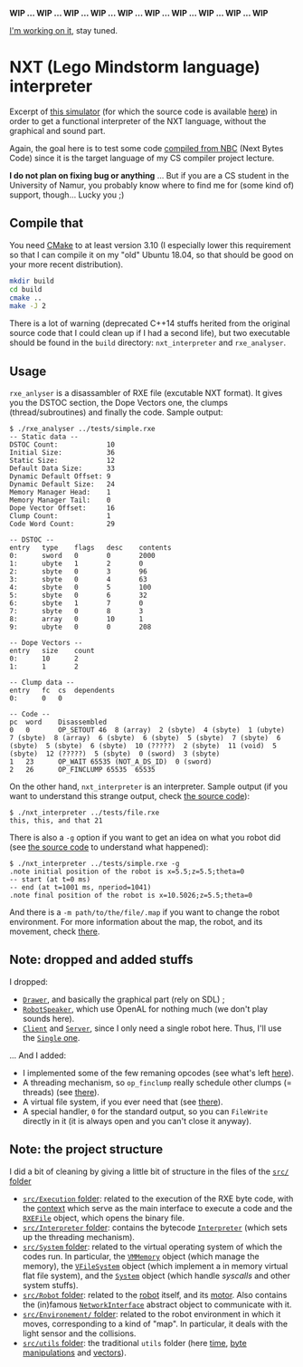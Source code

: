 **WIP ... WIP ... WIP ... WIP ... WIP ... WIP ... WIP ... WIP ... WIP ... WIP**

[I'm working on it](https://github.com/pierre-24/nxt-interpreter/issues/), stay tuned.

# NXT (Lego Mindstorm language) interpreter

Excerpt of [this simulator](http://schuelerlabor.informatik.rwth-aachen.de/roboter-simulator) (for which the source code is available [here](https://github.com/InfoSphereAC/RoboSim)) in order to get a functional interpreter of the NXT language, without the graphical and sound part.

Again, the goal here is to test some code [compiled from NBC](https://github.com/pierre-24/nbc-compiler) (Next Bytes Code) since it is the target language of my CS compiler project lecture.

**I do not plan on fixing bug or anything** ... But if you are a CS student in the University of Namur, you probably know where to find me for (some kind of) support, though... Lucky you ;)


## Compile that

You need [CMake](https://cmake.org/) to at least version 3.10 (I especially lower this requirement so that I can compile it on my "old" Ubuntu 18.04, so that should be good on your more recent distribution).

```bash
mkdir build
cd build
cmake ..
make -J 2
```

There is a lot of warning (deprecated C++14 stuffs herited from the original source code that I could clean up if I had a second life), but two executable should be found in the `build` directory: `nxt_interpreter` and `rxe_analyser`.

## Usage


`rxe_anlyser` is a disassambler of RXE file (excutable NXT format). It gives you the DSTOC section, the Dope Vectors one, the clumps (thread/subroutines) and finally the code.
Sample output:

```
$ ./rxe_analyser ../tests/simple.rxe 
-- Static data --
DSTOC Count:            10
Initial Size:           36
Static Size:            12
Default Data Size:      33
Dynamic Default Offset: 9
Dynamic Default Size:   24
Memory Manager Head:    1
Memory Manager Tail:    0
Dope Vector Offset:     16
Clump Count:            1
Code Word Count:        29

-- DSTOC --
entry	type	flags	desc	contents
0:  	sword	0		0		2000
1:  	ubyte	1		2		0
2:  	sbyte	0		3		96
3:  	sbyte	0		4		63
4:  	sbyte	0		5		100
5:  	sbyte	0		6		32
6:  	sbyte	1		7		0
7:  	sbyte	0		8		3
8:  	array	0		10		1
9:  	ubyte	0		0		208

-- Dope Vectors --
entry	size	count
0:		10		2
1:		1		2

-- Clump data --
entry	fc	cs	dependents
0:		0	0	

-- Code --
pc	word	Disassembled
0	0		OP_SETOUT 46  8 (array)  2 (sbyte)  4 (sbyte)  1 (ubyte)  7 (sbyte)  8 (array)  6 (sbyte)  6 (sbyte)  5 (sbyte)  7 (sbyte)  6 (sbyte)  5 (sbyte)  6 (sbyte)  10 (?????)  2 (sbyte)  11 (void)  5 (sbyte)  12 (?????)  5 (sbyte)  0 (sword)  3 (sbyte)  
1	23		OP_WAIT 65535 (NOT_A_DS_ID)  0 (sword)  
2	26		OP_FINCLUMP 65535  65535  
```

On the other hand, `nxt_interpreter` is an interpreter. 
Sample output (if you want to understand this strange output, check [the source code](tests/file.nbc)):

```
$ ./nxt_interpreter ../tests/file.rxe
this, this, and that 21
```

There is also a `-g` option if you want to get an idea on what you robot did (see [the source code](tests/simple.nbc) to understand what happened):

```
$ ./nxt_interpreter ../tests/simple.rxe -g
.note initial position of the robot is x=5.5;z=5.5;theta=0
-- start (at t=0 ms)
-- end (at t=1001 ms, nperiod=1041)
.note final position of the robot is x=10.5026;z=5.5;theta=0
```

And there is a `-m path/to/the/file/.map` if you want to change the robot environment.
For more information about the map, the robot, and its movement, check [there](doc/about_simulation.md).

## Note: dropped and added stuffs

I dropped:

+ [`Drawer`](https://github.com/InfoSphereAC/RoboSim/blob/master/Drawer.cpp), and basically the graphical part (rely on SDL) ;
+ [`RobotSpeaker`](https://github.com/InfoSphereAC/RoboSim/blob/master/RobotSpeaker.cpp), which use OpenAL for nothing much (we don't play sounds here).
+ [`Client`](https://github.com/InfoSphereAC/RoboSim/blob/master/Client.cpp) and [`Server`](https://github.com/InfoSphereAC/RoboSim/blob/master/Server.cpp), since I only need a single robot here. Thus, I'll use the [`Single` one](https://github.com/InfoSphereAC/RoboSim/blob/master/Single.h).

... And I added:

+ I implemented some of the few remaning opcodes (see what's left [here](src/Interpreter/InterpreterThread.h)).
+ A threading mechanism, so `op_finclump` really schedule other clumps (= threads) (see [there](tests/thread.nbc)).
+ A virtual file system, if you ever need that (see [there](tests/file.nbc)).
+ A special handler, `0` for the standard output, so you can `FileWrite` directly in it (it is always open and you can't close it anyway).

## Note: the project structure

I did a bit of cleaning by giving a little bit of structure in the files of the [`src/` folder](src/)

+ [`src/Execution` folder](src/Execution): related to the execution of the RXE byte code, with the [context](src/Execution/ExecutionContext.h) which serve as the main interface to execute a code and the [`RXEFile`](src/Execution/RXEFile.h) object, which opens the binary file. 
+ [`src/Interpreter` folder](src/Interpreter): contains the bytecode [`Interpreter`](src/Interpreter/Interpreter.h) (which sets up the threading mechanism).
+ [`src/System` folder](src/System): related to the virtual operating system of which the codes run. In particular, the [`VMMemory`](src/System/VMMemory.h) object (which manage the memory), the [`VFileSystem`](src/System/VFileSystem.h) object (which implement a in memory virtual flat file system), and the [`System`](src/System/System.h) object (which handle *syscalls* and other system stuffs).
+ [`src/Robot` folder](src/Robot): related to the [robot](src/Robot/Robot.h) itself, and its [motor](src/Robot/Motor.h). Also contains the (in)famous [`NetworkInterface`](src/Robot/NetworkInterface.h) abstract object to communicate with it.
+ [`src/Environement/` folder](src/Environment): related to the robot environment in which it moves, corresponding to a kind of "map". In particular, it deals with the light sensor and the collisions.
+ [`src/utils` folder](src/utils): the traditional `utils` folder (here [time](src/utils/Time.h), [byte manipulations](src/utils/ByteOrder.h) and [vectors](src/utils/Vec4.h)).
